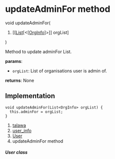 
<div>

# updateAdminFor method

</div>


void updateAdminFor(

1.  [[[List](https://api.flutter.dev/flutter/dart-core/List-class.html)[\<[[OrgInfo](../../models_organization_org_info/OrgInfo-class.html)]\>]]
    orgList]

)



Method to update adminFor List.

**params**:

-   `orgList`: List of organisations user is admin of.

**returns**: None



## Implementation

``` language-dart
void updateAdminFor(List<OrgInfo> orgList) {
  this.adminFor = orgList;
}
```







1.  [talawa](../../index.html)
2.  [user_info](../../models_user_user_info/)
3.  [User](../../models_user_user_info/User-class.html)
4.  updateAdminFor method

##### User class








